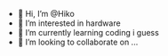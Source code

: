 - 👋 Hi, I’m @Hiko
- 👀 I’m interested in hardware
- 🌱 I’m currently learning coding i guess
- 💞️ I’m looking to collaborate on ...


<!---
Aroo4yt/Aroo4yt is a ✨ special ✨ repository because its `README.md` (this file) appears on your GitHub profile.
You can click the Preview link to take a look at your changes.
--->
